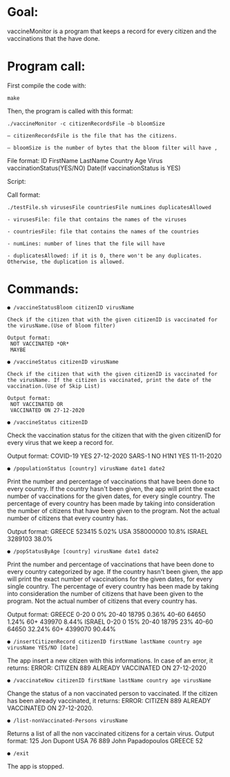 # Goal:
 vaccineMonitor is a program that keeps a record for every citizen and the vaccinations that the have done.

# Program call:
  
First compile the code with:
    
    make

  Then, the program is called with this format:
    
    ./vaccineMonitor -c citizenRecordsFile –b bloomSize

    – citizenRecordsFile is the file that has the citizens.

    – bloomSize is the number of bytes that the bloom filter will have ,

File format:
  ID FirstName LastName Country Age Virus vaccinationStatus(YES/NO) Date(If vaccinationStatus is YES)

Script:

  Call format:
    
    ./testFile.sh virusesFile countriesFile numLines duplicatesAllowed
    
    - virusesFile: file that contains the names of the viruses
    
    - countriesFile: file that contains the names of the countries
    
    - numLines: number of lines that the file will have
    
    - duplicatesAllowed: if it is 0, there won't be any duplicates. Otherwise, the duplication is allowed.

# Commands:

    ● /vaccineStatusBloom citizenID virusName
    
    Check if the citizen that with the given citizenID is vaccinated for the virusName.(Use of bloom filter)
    
    Output format:
     NOT VACCINATED *OR*
     MAYBE

    ● /vaccineStatus citizenID virusName
    
    Check if the citizen that with the given citizenID is vaccinated for the virusName. If the citizen is vaccinated, print the date of the vaccination.(Use of Skip List)
    
    Output format:
     NOT VACCINATED OR
     VACCINATED ON 27-12-2020

    ● /vaccineStatus citizenID
    
  Check the vaccination status for the citizen that with the given citizenID for every virus that we keep a record for.

  Output format: 
  COVID-19 YES 27-12-2020
  SARS-1 NO
  H1N1 YES 11-11-2020

    ● /populationStatus [country] virusName date1 date2
  
  Print the number and percentage of vaccinations that have been done to every country.
  If the country hasn't been given, the app will print the exact number of vaccinations for the given dates, for every single country.
  The percentage of every country has been made by taking into consideration the number of citizens that have been given to the program. Not the actual number of citizens that every country has.

   Output format: 
  GREECE 523415 5.02%
  USA 358000000 10.8%
  ISRAEL 3289103 38.0%

    ● /popStatusByAge [country] virusName date1 date2
    
  Print the number and percentage of vaccinations that have been done to every country categorized by age.
  If the country hasn't been given, the app will print the exact number of vaccinations for the given dates, for every single country.
  The percentage of every country has been made by taking into consideration the number of citizens that have been given to the program. Not the actual number of citizens that every country has.

  Output format:
  GREECE
  0-20 0 0%
  20-40 18795 0.36%
  40-60 64650 1.24%
  60+ 439970 8.44%
  ISRAEL
  0-20 0 15%
  20-40 18795 23%
  40-60 64650 32.24%
  60+ 4399070 90.44%

    ● /insertCitizenRecord citizenID firstName lastName country age virusName YES/NO [date]

  The app insert a new citizen with this informations. In case of an error, it returns:
  ERROR: CITIZEN 889 ALREADY VACCINATED ON 27-12-2020

    ● /vaccinateNow citizenID firstName lastName country age virusName
  
  Change the status of a non vaccinated person to vaccinated. If the citizen has been already vaccinated, it returns:
  ERROR: CITIZEN 889 ALREADY VACCINATED ON 27-12-2020.

    ● /list-nonVaccinated-Persons virusName
    
  Returns a list of all the non vaccinated citizens for a certain virus.
  Output format:
  125 Jon Dupont USA 76
  889 John Papadopoulos GREECE 52 

    ● /exit
    
  The app is stopped.
